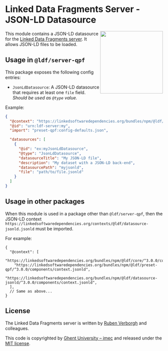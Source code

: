 # Linked Data Fragments Server - JSON-LD Datasource
<img src="http://linkeddatafragments.org/images/logo.svg" width="200" align="right" alt="" />

This module contains a JSON-LD datasource for the [Linked Data Fragments server](https://github.com/LinkedDataFragments/Server.js).
It allows JSON-LD files to be loaded.

## Usage in `@ldf/server-qpf`

This package exposes the following config entries:
* `JsonLdDatasource`: A JSON-LD datasource that requires at least one `file` field. _Should be used as `@type` value._

Example:
```json
{
  "@context": "https://linkedsoftwaredependencies.org/bundles/npm/@ldf/server-qpf/^3.0.0/components/context.jsonld",
  "@id": "urn:ldf-server:my",
  "import": "preset-qpf:config-defaults.json",

  "datasources": [
    {
      "@id": "ex:myJsonLdDatasource",
      "@type": "JsonLdDatasource",
      "datasourceTitle": "My JSON-LD file",
      "description": "My dataset with a JSON-LD back-end",
      "datasourcePath": "myjsonld",
      "file": "path/to/file.jsonld"
    }
  ]
}
```

## Usage in other packages

When this module is used in a package other than `@ldf/server-qpf`,
then the JSON-LD context `https://linkedsoftwaredependencies.org/contexts/@ldf/datasource-jsonld.jsonld` must be imported.

For example:
```
{
  "@context": [
    "https://linkedsoftwaredependencies.org/bundles/npm/@ldf/core/^3.0.0/components/context.jsonld",
    "https://linkedsoftwaredependencies.org/bundles/npm/@ldf/preset-qpf/^3.0.0/components/context.jsonld",
    "https://linkedsoftwaredependencies.org/bundles/npm/@ldf/datasource-jsonld/^3.0.0/components/context.jsonld",
  ],
  // Same as above...
}
```

## License
The Linked Data Fragments server is written by [Ruben Verborgh](http://ruben.verborgh.org/) and colleagues.

This code is copyrighted by [Ghent University – imec](http://idlab.ugent.be/)
and released under the [MIT license](http://opensource.org/licenses/MIT).
